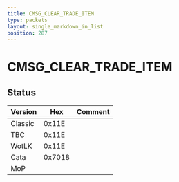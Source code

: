 ```yaml
---
title: CMSG_CLEAR_TRADE_ITEM
type: packets
layout: single_markdown_in_list
position: 287
---
```


# CMSG_CLEAR_TRADE_ITEM

## Status

Version    | Hex        | Comment
---------- | ---------- | ---------- 
Classic    | 0x11E      |
TBC        | 0x11E      |
WotLK      | 0x11E      |
Cata       | 0x7018     |
MoP        |            |